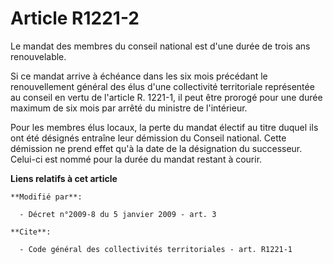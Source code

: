 # Article R1221-2

Le mandat des membres du conseil national est d'une durée de trois ans renouvelable. 

Si ce mandat arrive à échéance dans les six mois précédant le renouvellement général des élus d'une collectivité territoriale
représentée au conseil en vertu de l'article R. 1221-1, il peut être prorogé pour une durée maximum de six mois par arrêté du
ministre de l'intérieur. 

Pour les membres élus locaux, la perte du mandat électif au titre duquel ils ont été désignés entraîne leur démission du
Conseil national. Cette démission ne prend effet qu'à la date de la désignation du successeur. Celui-ci est nommé pour la
durée du mandat restant à courir.

**Liens relatifs à cet article**

	**Modifié par**:

	  - Décret n°2009-8 du 5 janvier 2009 - art. 3

	**Cite**:

	  - Code général des collectivités territoriales - art. R1221-1
